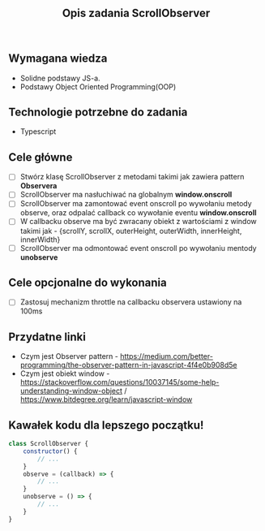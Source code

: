 <h2 align="center">Opis zadania ScrollObserver </h2>

<br>

## Wymagana wiedza
- Solidne podstawy JS-a.
- Podstawy Object Oriented Programming(OOP)
 
## Technologie potrzebne do zadania

- Typescript 

## Cele główne

* [ ] Stwórz klasę ScrollObserver z metodami takimi jak zawiera pattern **Observera**
* [ ] ScrollObserver ma nasłuchiwać na globalnym **window.onscroll**
* [ ] ScrollObserver ma zamontować event onscroll po wywołaniu metody observe, oraz odpalać callback co wywołanie eventu **window.onscroll**
* [ ] W callbacku observe ma być zwracany obiekt z wartościami z window takimi jak - {scrollY, scrollX, outerHeight, outerWidth, innerHeight, innerWidth}
* [ ] ScrollObserver ma odmontować event onscroll po wywołaniu mentody **unobserve**

## Cele opcjonalne do wykonania

* [ ] Zastosuj mechanizm throttle na callbacku observera ustawiony na 100ms

## Przydatne linki

- Czym jest Observer pattern - https://medium.com/better-programming/the-observer-pattern-in-javascript-4f4e0b908d5e
- Czym jest obiekt window - https://stackoverflow.com/questions/10037145/some-help-understanding-window-object / https://www.bitdegree.org/learn/javascript-window

## Kawałek kodu dla lepszego początku!

```javascript
class ScrollObserver {
	constructor() {
        // ...
	}
	observe = (callback) => {
        // ...
	}
	unobserve = () => {
        // ...
	}
}
```

